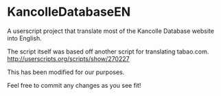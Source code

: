 KancolleDatabaseEN
==================

A userscript project that translate most of the Kancolle Database website into English.

The script itself was based off another script for translating tabao.com.
http://userscripts.org/scripts/show/270227

This has been modified for our purposes.

Feel free to commit any changes as you see fit!

